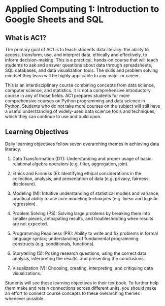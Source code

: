 # Applied Computing 1: Introduction to Google Sheets and SQL

## What is AC1?

The primary goal of AC1 is to teach students data literacy: the ability to
access, transform, use, and interpret data, ethically and effectively, to inform
decision-making. This is a practical, hands-on course that will teach students
to ask and answer questions about data through spreadsheets, SQL databases, and
data visualization tools. The skills and problem solving mindset they learn will
be highly applicable to any major or career.

This is an interdisciplinary course combining concepts from data science,
computer science, and statistics. It is not a comprehensive introductory
course in any of those fields. AC1 prepares students for more comprehensive
courses on Python programming and data science in Python. Students
who do not take more courses on the subject will still have a useful
understanding of widely-used data science tools and techniques, which they can
continue to use and build upon.

## Learning Objectives

Daily learning objectives follow seven overarching themes in achieving data
literacy.

1.  Data Transformation (DT): Understanding and proper usage of basic relational
    algebra operators (e.g. filter, aggregation, join).

1.  Ethics and Fairness (E): Identifying ethical considerations in the
    collection, analysis, and presentation of data (e.g. privacy, fairness,
    disclosure).

1.  Modeling (M): Intuitive understanding of statistical models and variance;
    practical ability to use core modeling techniques (e.g. linear and logistic
    regression).

1.  Problem Solving (PS): Solving large problems by breaking them into smaller
    pieces, anticipating results, and troubleshooting when results are not
    expected.

1.  Programming Readiness (PR): Ability to write and fix problems in formal
    language syntax; understanding of fundamental programming constructs (e.g.
    conditionals, functions).

1.  Storytelling (S): Posing research questions, using the correct data
    analysis, interpreting the results, and presenting the conclusions.

1.  Visualization (V): Choosing, creating, interpreting, and critiquing data
    visualizations.

Students will see these learning objectives in their textbook. To further help
them make and retain connections across different units, you should make an
effort to connect course concepts to these overarching themes whenever possible.
